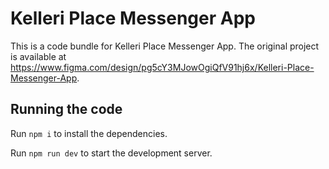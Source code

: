 
  # Kelleri Place Messenger App

  This is a code bundle for Kelleri Place Messenger App. The original project is available at https://www.figma.com/design/pg5cY3MJowOgiQfV91hj6x/Kelleri-Place-Messenger-App.

  ## Running the code

  Run `npm i` to install the dependencies.

  Run `npm run dev` to start the development server.
  